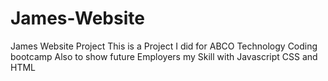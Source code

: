 # James-Website
James Website Project
This is a Project I did for ABCO Technology Coding bootcamp 
Also to show future Employers my Skill with Javascript CSS and HTML
